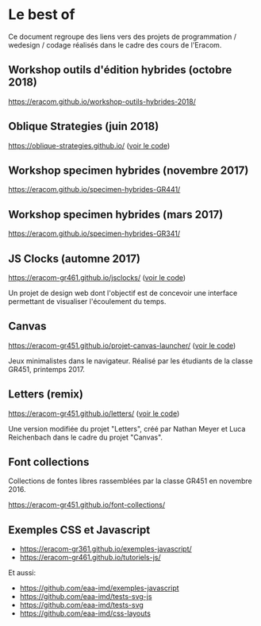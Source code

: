 # Le best of

Ce document regroupe des liens vers des projets de programmation / wedesign / codage réalisés dans le cadre des cours de l'Eracom.

## Workshop outils d'édition hybrides (octobre 2018)

https://eracom.github.io/workshop-outils-hybrides-2018/

## Oblique Strategies (juin 2018)

https://oblique-strategies.github.io/ ([voir le code](https://github.com/oblique-strategies/oblique-strategies.github.io))

## Workshop specimen hybrides (novembre 2017)

https://eracom.github.io/specimen-hybrides-GR441/

## Workshop specimen hybrides (mars 2017)

https://eracom.github.io/specimen-hybrides-GR341/

## JS Clocks (automne 2017)

https://eracom-gr461.github.io/jsclocks/ ([voir le code](https://github.com/eracom-gr461?q=jsclocks))

Un projet de design web dont l'objectif est de concevoir une interface permettant de visualiser l'écoulement du temps.

## Canvas

https://eracom-gr451.github.io/projet-canvas-launcher/ ([voir le code](https://github.com/eracom-gr451/projet-canvas-launcher))

Jeux minimalistes dans le navigateur. Réalisé par les étudiants de la classe GR451, printemps 2017.

## Letters (remix)

https://eracom-gr451.github.io/letters/ ([voir le code](https://github.com/eracom-gr451/letters/))

Une version modifiée du projet "Letters", créé par Nathan Meyer et Luca Reichenbach dans le cadre du projet "Canvas".

## Font collections

Collections de fontes libres rassemblées par la classe GR451 en novembre 2016.

https://eracom-gr451.github.io/font-collections/

## Exemples CSS et Javascript

- https://eracom-gr361.github.io/exemples-javascript/
- https://eracom-gr461.github.io/tutoriels-js/

Et aussi:

- https://github.com/eaa-imd/exemples-javascript
- https://github.com/eaa-imd/tests-svg-js
- https://github.com/eaa-imd/tests-svg
- https://github.com/eaa-imd/css-layouts

